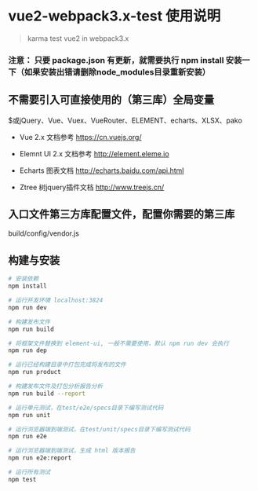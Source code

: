 # vue2-webpack3.x-test 使用说明

> karma test vue2 in webpack3.x

### 注意： 只要 package.json 有更新，就需要执行 npm install 安装一下（如果安装出错请删除node_modules目录重新安装）

## 不需要引入可直接使用的（第三库）全局变量
$或jQuery、Vue、Vuex、VueRouter、ELEMENT、echarts、XLSX、pako

* Vue 2.x 文档参考 https://cn.vuejs.org/

* Elemnt UI 2.x 文档参考 http://element.eleme.io

* Echarts 图表文档 http://echarts.baidu.com/api.html

* Ztree 树jquery插件文档 http://www.treejs.cn/

## 入口文件第三方库配置文件，配置你需要的第三库

  build/config/vendor.js

## 构建与安装

``` bash
# 安装依赖
npm install

# 运行开发环境 localhost:3824
npm run dev

# 构建发布文件
npm run build

# 将框架文件替换到 element-ui, 一般不需要使用，默认 npm run dev 会执行
npm run dep

# 运行已经构建目录中打包完成将发布的文件
npm run product

# 构建发布文件及打包分析报告分析
npm run build --report

# 运行单元测试，在test/e2e/specs目录下编写测试代码
npm run unit

# 运行浏览器端到端测试，在test/unit/specs目录下编写测试代码
npm run e2e

# 运行浏览器端到端测试，生成 html 版本报告
npm run e2e:report

# 运行所有测试
npm test
```
